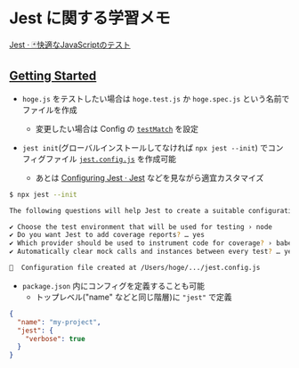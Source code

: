 # Jest に関する学習メモ

[Jest · 🃏快適なJavaScriptのテスト](https://jestjs.io/ja/)

## [Getting Started](https://jestjs.io/docs/ja/getting-started)

- `hoge.js` をテストしたい場合は `hoge.test.js` か `hoge.spec.js` という名前でファイルを作成
  - 変更したい場合は Config の [`testMatch`](https://jestjs.io/docs/ja/configuration#testmatch-arraystring) を設定

- `jest init`(グローバルインストールしてなければ `npx jest --init`) でコンフィグファイル [`jest.config.js`](https://github.com/17number/jest-practice/blob/master/jest.config.js) を作成可能
  - あとは [Configuring Jest · Jest](https://jestjs.io/docs/ja/configuration) などを見ながら適宜カスタマイズ

```bash
$ npx jest --init

The following questions will help Jest to create a suitable configuration for your project

✔ Choose the test environment that will be used for testing › node
✔ Do you want Jest to add coverage reports? … yes
✔ Which provider should be used to instrument code for coverage? › babel
✔ Automatically clear mock calls and instances between every test? … yes

📝  Configuration file created at /Users/hoge/.../jest.config.js
```

- `package.json` 内にコンフィグを定義することも可能
  - トップレベル("name" などと同じ階層)に `"jest"` で定義

```json
{
  "name": "my-project",
  "jest": {
    "verbose": true
  }
}
```
